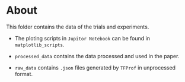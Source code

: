 # About

This folder contains the data of the trials and experiments.

- The ploting scripts in `Jupitor Notebook` can be found in `matplotlib_scripts`.

- `processed_data` contains the data processed and used in the paper. 

- `raw_data` contains `.json` files generated by `TFProf` in unprocessed format.